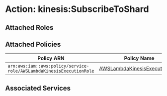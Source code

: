 # Action: kinesis:SubscribeToShard

## Attached Roles

## Attached Policies

| Policy ARN | Policy Name |
|------------|-------------|
| `arn:aws:iam::aws:policy/service-role/AWSLambdaKinesisExecutionRole` | [AWSLambdaKinesisExecutionRole](../policies.md#awslambdakinesisexecutionrole) |

## Associated Services

